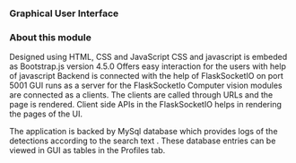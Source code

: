 ### Graphical User Interface




### About this module

Designed using HTML, CSS and JavaScript
CSS and javascript is embeded as Bootstrap.js version 4.5.0
Offers easy interaction for the users with help of javascript
Backend is connected with the help of FlaskSocketIO on port 5001
GUI runs as a server for the FlaskSocketIo
Computer vision modules are connected as a clients.
The clients are called through URLs and the page is rendered.
Client side APIs in the FlaskSocketIO  helps in rendering the pages of the UI.

The application is backed by MySql database which provides logs of the detections according to the search text .
These database entries can be viewed in GUI as tables in the Profiles tab.

